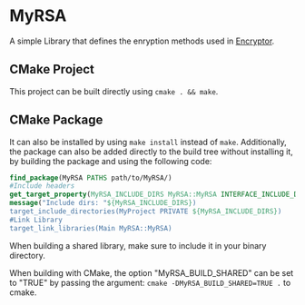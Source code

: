 # MyRSA
A simple Library that defines the enryption methods used in [Encryptor](https://github.com/Narmjep/EncryptorCMDL).

## CMake Project
This project can be built directly using ```cmake . && make```.

## CMake Package
It can also be installed by using ```make install``` instead of ```make```.
Additionally, the package can also be added directly to the build tree without installing it, by building the package and using the following code: 
```cmake
find_package(MyRSA PATHS path/to/MyRSA/)
#Include headers
get_target_property(MyRSA_INCLUDE_DIRS MyRSA::MyRSA INTERFACE_INCLUDE_DIRECTORIES)
message("Include dirs: "${MyRSA_INCLUDE_DIRS})
target_include_directories(MyProject PRIVATE ${MyRSA_INCLUDE_DIRS})
#Link Library
target_link_libraries(Main MyRSA::MyRSA)
```
When building a shared library, make sure to include it in your binary directory.

When building with CMake, the option "MyRSA_BUILD_SHARED" can be set to "TRUE" by passing the argument: ```cmake -DMyRSA_BUILD_SHARED=TRUE .``` to cmake.

